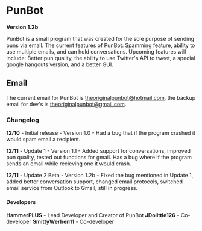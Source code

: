 # PunBot
**Version 1.2b**

PunBot is a small program that was created for the sole purpose of sending puns via email.
The current features of PunBot: Spamming feature, ability to use multiple emails, and can hold conversations.
Upcoming features will include: Better pun quality, the ability to use Twitter's API to tweet, a special google hangouts version, and
a better GUI.

## Email
The current email for PunBot is theoriginalpunbot@hotmail.com, the backup email for dev's is theoriginalpunbot@gmail.com.

### Changelog

**12/10** - Initial release - Version 1.0 - Had a bug that if the program crashed it would spam email a recipient.

**12/11** - Update 1 - Version 1.1 - Added support for conversations, improved pun quality, tested out functions for gmail. Has a bug where if the program sends an email while recieving one it would crash. 

**12/11** - Update 2 Beta - Version 1.2b - Fixed the bug mentioned in Update 1, added better conversation support, changed email protocols, switched email service from Outlook to Gmail, still in progress.

#### Developers
**HammerPLUS** - Lead Developer and Creator of PunBot
**JDolittle126** - Co-developer
**SmittyWerben11** - Co-developer
